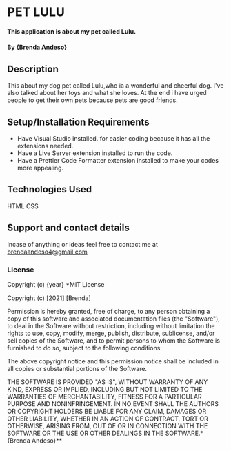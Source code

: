 # PET LULU
#### This application is about my pet called Lulu.
#### By **{Brenda Andeso}**
## Description
This about my dog pet called Lulu,who ia a wonderful and cheerful dog.
I've also talked about her toys and what she loves.
At the end i have urged people to get their own pets because pets are good friends.
## Setup/Installation Requirements
* Have Visual Studio installed. for easier coding because it has all the extensions needed.
* Have a Live Server extension installed to run the code.
* Have a Prettier Code Formatter extension installed to make your codes more appealing.
## Technologies Used
HTML
CSS
## Support and contact details
Incase of anything or ideas feel free to contact me at brendaandeso4@gmail.com
### License

Copyright (c) {year} *MIT License

Copyright (c) [2021] [Brenda]

Permission is hereby granted, free of charge, to any person obtaining a copy
of this software and associated documentation files (the "Software"), to deal
in the Software without restriction, including without limitation the rights
to use, copy, modify, merge, publish, distribute, sublicense, and/or sell
copies of the Software, and to permit persons to whom the Software is
furnished to do so, subject to the following conditions:

The above copyright notice and this permission notice shall be included in all
copies or substantial portions of the Software.

THE SOFTWARE IS PROVIDED "AS IS", WITHOUT WARRANTY OF ANY KIND, EXPRESS OR
IMPLIED, INCLUDING BUT NOT LIMITED TO THE WARRANTIES OF MERCHANTABILITY,
FITNESS FOR A PARTICULAR PURPOSE AND NONINFRINGEMENT. IN NO EVENT SHALL THE
AUTHORS OR COPYRIGHT HOLDERS BE LIABLE FOR ANY CLAIM, DAMAGES OR OTHER
LIABILITY, WHETHER IN AN ACTION OF CONTRACT, TORT OR OTHERWISE, ARISING FROM,
OUT OF OR IN CONNECTION WITH THE SOFTWARE OR THE USE OR OTHER DEALINGS IN THE
SOFTWARE.*{Brenda Andeso}**